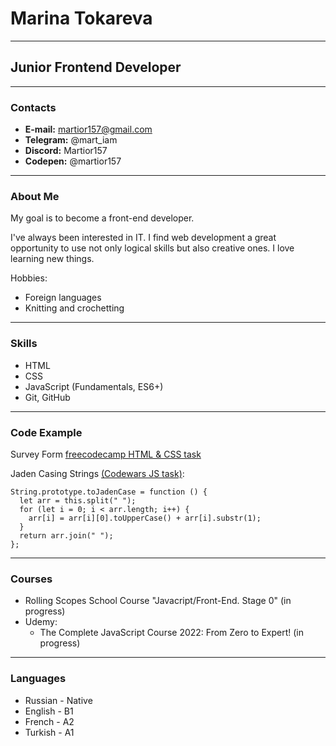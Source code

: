 # Marina Tokareva
----
## Junior Frontend Developer
----
### Contacts

* **E-mail:** martior157@gmail.com
* **Telegram:** @mart_iam
* **Discord:** Martior157
* **Codepen:** @martior157

----
### About Me

My goal is to become a front-end developer. 

I've always been interested in IT. I find web development a great opportunity to use not only logical skills but also creative ones.
I love learning new things.

Hobbies: 
* Foreign languages
* Knitting and crochetting

----
### Skills

* HTML
* CSS
* JavaScript (Fundamentals, ES6+)
* Git, GitHub

----
### Code Example

Survey Form [freecodecamp HTML & CSS task](https://codepen.io/martior157/pen/jOmqdqd)

Jaden Casing Strings [(Codewars JS task)](https://www.codewars.com/kata/5390bac347d09b7da40006f6): 

```
String.prototype.toJadenCase = function () {
  let arr = this.split(" ");
  for (let i = 0; i < arr.length; i++) {
    arr[i] = arr[i][0].toUpperCase() + arr[i].substr(1);  
  }
  return arr.join(" ");
};
```
----
### Courses

* Rolling Scopes School Course "Javacript/Front-End. Stage 0" (in progress)
* Udemy:
  - The Complete JavaScript Course 2022: From Zero to Expert! (in progress)

----
### Languages

* Russian - Native
* English - B1
* French - A2
* Turkish - A1
